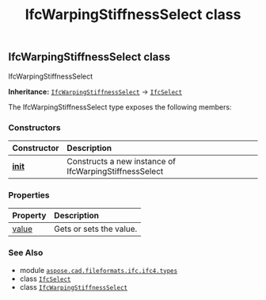 ﻿---
title: IfcWarpingStiffnessSelect class
second_title: Aspose.CAD for Python via .NET API References
description: 
type: docs
weight: 1910
url: /python-net/aspose.cad.fileformats.ifc.ifc4.types/ifcwarpingstiffnessselect/
is_root: false
---

## IfcWarpingStiffnessSelect class

IfcWarpingStiffnessSelect



**Inheritance:** [`IfcWarpingStiffnessSelect`](/cad/python-net/aspose.cad.fileformats.ifc.ifc4.types/ifcwarpingstiffnessselect) → 
[`IfcSelect`](/cad/python-net/aspose.cad.fileformats.ifc/ifcselect)



The IfcWarpingStiffnessSelect type exposes the following members:

### Constructors
| Constructor | Description |
| :- | :- |
| [__init__](/cad/python-net/aspose.cad.fileformats.ifc.ifc4.types/ifcwarpingstiffnessselect/__init__/#) | Constructs a new instance of IfcWarpingStiffnessSelect |


### Properties
| Property | Description |
| :- | :- |
| [value](/cad/python-net/aspose.cad.fileformats.ifc.ifc4.types/ifcwarpingstiffnessselect/value) | Gets or sets the value. |



### See Also
* module [`aspose.cad.fileformats.ifc.ifc4.types`](..)
* class [`IfcSelect`](/cad/python-net/aspose.cad.fileformats.ifc/ifcselect)
* class [`IfcWarpingStiffnessSelect`](/cad/python-net/aspose.cad.fileformats.ifc.ifc4.types/ifcwarpingstiffnessselect)
